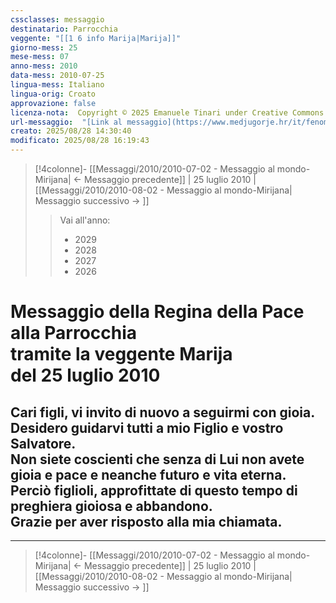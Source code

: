 ```yaml
---
cssclasses: messaggio
destinatario: Parrocchia
veggente: "[[1 6 info Marija|Marija]]"
giorno-mess: 25
mese-mess: 07
anno-mess: 2010
data-mess: 2010-07-25
lingua-mess: Italiano
lingua-orig: Croato
approvazione: false
licenza-nota:  Copyright © 2025 Emanuele Tinari under Creative Commons BY-NC-SA 4.0 https://creativecommons.org/licenses/by-nc-sa/4.0/
url-messaggio:  "[Link al messaggio](https://www.medjugorje.hr/it/fenomeno-di-medjugorje/messaggi-della-madonna/?datum=2010-7-25)"
creato: 2025/08/28 14:30:40
modificato: 2025/08/28 16:19:43
---
```


> [!4colonne]- [[Messaggi/2010/2010-07-02 - Messaggio al mondo-Mirijana| ← Messaggio precedente]] | 25 luglio 2010 | [[Messaggi/2010/2010-08-02 - Messaggio al mondo-Mirijana| Messaggio successivo → ]]
>> <span class="verde">Vai all'anno:</span>
>> - 2029
>> - 2028
>> - 2027
>> - 2026
>

# Messaggio della Regina della Pace<br>alla Parrocchia<br>tramite la veggente Marija<br>del 25 luglio 2010

## Cari figli, vi invito di nuovo a seguirmi con gioia.<br>Desidero guidarvi tutti a mio Figlio e vostro Salvatore.<br>Non siete coscienti che senza di Lui non avete gioia e pace e neanche futuro e vita eterna.<br>Perciò figlioli, approfittate di questo tempo di preghiera gioiosa e abbandono.<br>Grazie per aver risposto alla mia chiamata.

***

> [!4colonne]- [[Messaggi/2010/2010-07-02 - Messaggio al mondo-Mirijana| ← Messaggio precedente]] | 25 luglio 2010 | [[Messaggi/2010/2010-08-02 - Messaggio al mondo-Mirijana| Messaggio successivo → ]]
